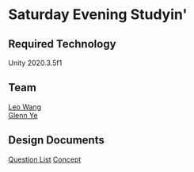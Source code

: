 # Saturday Evening Studyin'

## Required Technology

Unity 2020.3.5f1

## Team

[Leo Wang](https://github.com/Asi4nn)  
[Glenn Ye](https://github.com/LegoCityMan7063)

## Design Documents

[Question List](https://docs.google.com/document/d/1zh_fBFyeyxyhIYIlZApoWYhSyUdVnpDqQqATVL1O594/edit?usp=sharing)
[Concept](https://jamboard.google.com/d/1ZLRj7GfoVPDbZuUtNrSmOGliZp2CXlC1XhL3D7O6D44/edit?usp=sharing)
